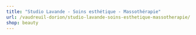 ```yaml
---
title: "Studio Lavande - Soins esthétique - Massothérapie"
url: /vaudreuil-dorion/studio-lavande-soins-esthetique-massotherapie/
shop: beauty
---
```


